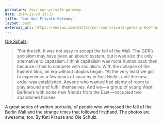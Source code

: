 ```yaml
---
permalink: /our-own-private-germany
date: 2014-11-08 19:33
title: "Our Own Private Germany"
layout: post
external_url: https://medium.com/matter/our-own-private-germany-6ce44ac93a7b
---
```

[Ole Schulz](https://medium.com/matter/our-own-private-germany-6ce44ac93a7b):

>“For the left, it was not easy to accept the fall of the Wall. The GDR’s socialism may have been an absurd system, but it was also the only alternative to capitalism. I think capitalism was more human back then because it had to compete with socialism. With the collapse of the Eastern bloc, an era without utopias began.
>“At the very least we got to experience a few years of anarchy in East Berlin, until the new order was established. Anyone who wanted had plenty of room to play around and fulfill themselves. And we — a group of young West Berliners with some new friends from the East — occupied two abandoned houses.

A great series of written portraits, of people who witnessed the fall of the Berlin Wall and the strange times that followed firsthand. The photos are awesome, too. By Kati Krause and Ole Schulz.